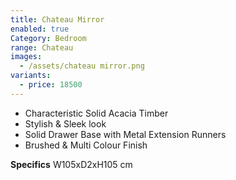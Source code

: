 ```yaml
---
title: Chateau Mirror
enabled: true
Category: Bedroom
range: Chateau
images:
  - /assets/chateau mirror.png
variants:
  - price: 18500
---
```

* Characteristic Solid Acacia Timber
* Stylish & Sleek look
* Solid Drawer Base with Metal Extension Runners
* Brushed & Multi Colour Finish

**Specifics**
W105xD2xH105 cm